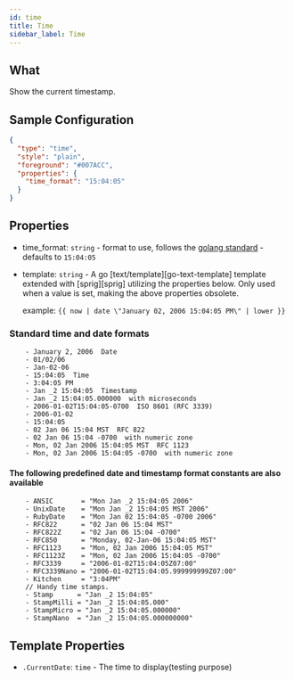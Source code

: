 ```yaml
---
id: time
title: Time
sidebar_label: Time
---
```


## What

Show the current timestamp.

## Sample Configuration

```json
{
  "type": "time",
  "style": "plain",
  "foreground": "#007ACC",
  "properties": {
    "time_format": "15:04:05"
  }
}
```

## Properties

- time_format: `string` - format to use, follows the [golang standard][format] - defaults to `15:04:05`

[format]: https://yourbasic.org/golang/format-parse-string-time-date-example/

- template: `string` - A go [text/template][go-text-template] template extended with [sprig][sprig] utilizing the
properties below. Only used when a value is set, making the above properties obsolete.

  example: `{{ now | date \"January 02, 2006 15:04:05 PM\" | lower }}`
  
### Standard time and date formats

```list
    - January 2, 2006  Date
    - 01/02/06  
    - Jan-02-06  
    - 15:04:05  Time
    - 3:04:05 PM  
    - Jan _2 15:04:05  Timestamp
    - Jan _2 15:04:05.000000  with microseconds
    - 2006-01-02T15:04:05-0700  ISO 8601 (RFC 3339)
    - 2006-01-02  
    - 15:04:05  
    - 02 Jan 06 15:04 MST  RFC 822
    - 02 Jan 06 15:04 -0700  with numeric zone
    - Mon, 02 Jan 2006 15:04:05 MST  RFC 1123
    - Mon, 02 Jan 2006 15:04:05 -0700  with numeric zone
```

#### The following predefined date and timestamp format constants are also available

```list
    - ANSIC       = "Mon Jan _2 15:04:05 2006"
    - UnixDate    = "Mon Jan _2 15:04:05 MST 2006"
    - RubyDate    = "Mon Jan 02 15:04:05 -0700 2006"
    - RFC822      = "02 Jan 06 15:04 MST"
    - RFC822Z     = "02 Jan 06 15:04 -0700"
    - RFC850      = "Monday, 02-Jan-06 15:04:05 MST"
    - RFC1123     = "Mon, 02 Jan 2006 15:04:05 MST"
    - RFC1123Z    = "Mon, 02 Jan 2006 15:04:05 -0700"
    - RFC3339     = "2006-01-02T15:04:05Z07:00"
    - RFC3339Nano = "2006-01-02T15:04:05.999999999Z07:00"
    - Kitchen     = "3:04PM"
    // Handy time stamps.
    - Stamp      = "Jan _2 15:04:05"
    - StampMilli = "Jan _2 15:04:05.000"
    - StampMicro = "Jan _2 15:04:05.000000"
    - StampNano  = "Jan _2 15:04:05.000000000"
```

## Template Properties

- `.CurrentDate`: `time` - The time to display(testing purpose)
